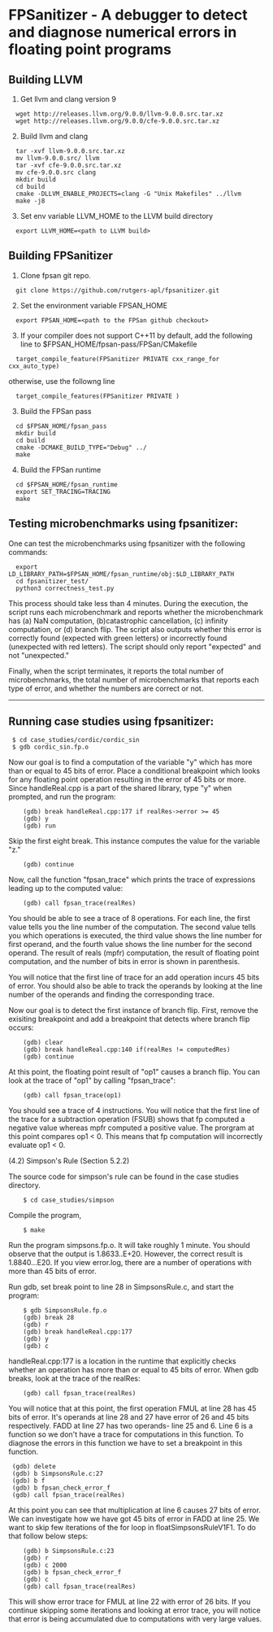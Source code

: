 FPSanitizer - A debugger to detect and diagnose numerical errors in floating point programs
======

Building LLVM
------

1. Get llvm and clang version 9

```
  wget http://releases.llvm.org/9.0.0/llvm-9.0.0.src.tar.xz
  wget http://releases.llvm.org/9.0.0/cfe-9.0.0.src.tar.xz
```

2. Build llvm and clang

```
  tar -xvf llvm-9.0.0.src.tar.xz
  mv llvm-9.0.0.src/ llvm
  tar -xvf cfe-9.0.0.src.tar.xz
  mv cfe-9.0.0.src clang
  mkdir build
  cd build
  cmake -DLLVM_ENABLE_PROJECTS=clang -G "Unix Makefiles" ../llvm
  make -j8

```

3. Set env variable LLVM_HOME to the LLVM build directory
```
  export LLVM_HOME=<path to LLVM build>
```

Building FPSanitizer
------

1. Clone fpsan git repo.
```
  git clone https://github.com/rutgers-apl/fpsanitizer.git

```

2. Set the environment variable FPSAN_HOME

```
  export FPSAN_HOME=<path to the FPSan github checkout>

```


3. If your compiler does not support C++11 by default, add the following line to $FPSAN_HOME/fpsan-pass/FPSan/CMakefile

```
  target_compile_feature(FPSanitizer PRIVATE cxx_range_for cxx_auto_type)

```

otherwise, use the followng line

```
  target_compile_features(FPSanitizer PRIVATE )

```

3. Build the FPSan pass

```
  cd $FPSAN_HOME/fpsan_pass
  mkdir build
  cd build
  cmake -DCMAKE_BUILD_TYPE="Debug" ../
  make

```


4. Build the FPSan runtime

```
  cd $FPSAN_HOME/fpsan_runtime
  export SET_TRACING=TRACING
  make

```


Testing microbenchmarks using fpsanitizer:
------

One can test the microbenchmarks using
fpsanitizer with the following commands: 

```
  export LD_LIBRARY_PATH=$FPSAN_HOME/fpsan_runtime/obj:$LD_LIBRARY_PATH
  cd fpsanitizer_test/
  python3 correctness_test.py
```


This process should take less than 4 minutes. During the execution,
the script runs each microbenchmark and reports whether the
microbenchmark has (a) NaN computation, (b)catastrophic cancellation,
(c) infinity computation, or (d) branch flip. The script also outputs
whether this error is correctly found (expected with green letters) or
incorrectly found (unexpected with red letters). The script should
only report "expected" and not "unexpected."

Finally, when the script terminates, it reports the total number of
microbenchmarks, the total number of microbenchmarks that reports each
type of error, and whether the numbers are correct or not.

------
Running case studies using fpsanitizer:
------
```
 $ cd case_studies/cordic/cordic_sin
 $ gdb cordic_sin.fp.o
```
Now our goal is to find a computation of the variable "y"
which has more than or equal to 45 bits of error.  Place a
conditional breakpoint which looks for any floating point operation
resulting in the error of 45 bits or more. Since
handleReal.cpp is a part of the shared library, type "y"
when prompted, and run the program:

```
    (gdb) break handleReal.cpp:177 if realRes->error >= 45
    (gdb) y
    (gdb) run
```
Skip the first eight break. This instance computes the value for
the variable "z." 
```
    (gdb) continue
```
Now, call the function "fpsan_trace" which prints the trace of
expressions leading up to the computed value:
```
    (gdb) call fpsan_trace(realRes)
```
You should be able to see a trace of 8 operations. For each
line, the first value tells you the line number of the computation. The
second value tells you which operations is executed, the
third value shows the line number for first operand,
and the fourth value shows the line number for the
second operand. The result of reals (mpfr) computation, the
result of floating point computation, and the number of bits in error
is shown in parenthesis.

You will notice that the first line of trace for an add operation
incurs 45 bits of error. You should also be able to track
the operands by looking at the line number of the operands and
finding the corresponding trace.

Now our goal is to detect the first instance of branch
flip. First, remove the exisiting breakpoint and add a
breakpoint that detects where branch flip occurs:

```
    (gdb) clear
    (gdb) break handleReal.cpp:140 if(realRes != computedRes)
    (gdb) continue
```
At this point, the floating point result of "op1" causes a branch
flip. You can look at the trace of "op1" by calling
"fpsan_trace":

```
    (gdb) call fpsan_trace(op1)
```
You should see a trace of 4 instructions. You will notice that
the first line of the trace for a subtraction operation
(FSUB) shows that fp computed a negative value whereas
mpfr computed a positive value. The prorgram at this point
compares op1 < 0. This means that fp computation will
incorrectly evaluate op1 < 0.


(4.2) Simpson's Rule (Section 5.2.2)

 The source code for simpson's rule can be found in the case
 studies directory. 
```
    $ cd case_studies/simpson
```
Compile the program,
```
    $ make
```
Run the program simpsons.fp.o. It will take roughly 1
minute. You should observe that the output is
1.8633..E+20. However, the correct result is 1.8840...E20. 
If you view error.log, there are a number of operations with  
more than 45 bits of error.

Run gdb, set break point to line 28 in SimpsonsRule.c, and start the program:
```
    $ gdb SimpsonsRule.fp.o
    (gdb) break 28
    (gdb) r
    (gdb) break handleReal.cpp:177
    (gdb) y
    (gdb) c
```
handleReal.cpp:177 is a location in the runtime that
explicitly checks whether an operation has more than or
equal to 45 bits of error. When gdb breaks, look at the
trace of the realRes:
```
    (gdb) call fpsan_trace(realRes)
```
You will notice that at this point, the first operation
FMUL at line 28 has 45 bits of error. It's operands at line 28 and 27 
have error of 26 and 45 bits respectively. FADD at line 27 has two operands- 
line 25 and 6. Line 6 is a function so we don't have a trace for computations 
in this function. To diagnose the errors in this function we have to set a breakpoint
in this function. 
   ``` 
    (gdb) delete
    (gdb) b SimpsonsRule.c:27
    (gdb) b f
    (gdb) b fpsan_check_error_f
    (gdb) call fpsan_trace(realRes)
```
At this point you can see that multiplication at line 6 causes 27 bits of error. 
We can investigate how we have got 45 bits of error in FADD at line 25. 
We want to skip few iterations of the for loop in floatSimpsonsRuleV1F1. 
To do that follow below steps:
```
    (gdb) b SimpsonsRule.c:23
    (gdb) r 
    (gdb) c 2000
    (gdb) b fpsan_check_error_f
    (gdb) c
    (gdb) call fpsan_trace(realRes)
```
This will show error trace for FMUL at line 22 with error of 26 bits.
If you continue skipping some iterations and looking at error trace, you will notice that 
error is being accumulated due to computations with very large values.

